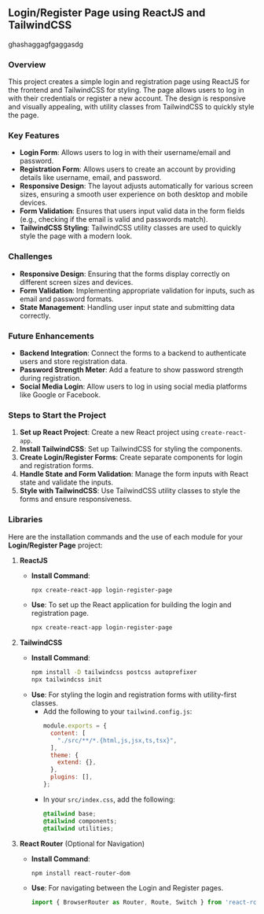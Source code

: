 ## **Login/Register Page using ReactJS and TailwindCSS**
ghashaggagfgaggasdg
### **Overview**  
This project creates a simple login and registration page using ReactJS for the frontend and TailwindCSS for styling. The page allows users to log in with their credentials or register a new account. The design is responsive and visually appealing, with utility classes from TailwindCSS to quickly style the page.

### **Key Features**  
- **Login Form**: Allows users to log in with their username/email and password.  
- **Registration Form**: Allows users to create an account by providing details like username, email, and password.  
- **Responsive Design**: The layout adjusts automatically for various screen sizes, ensuring a smooth user experience on both desktop and mobile devices.  
- **Form Validation**: Ensures that users input valid data in the form fields (e.g., checking if the email is valid and passwords match).  
- **TailwindCSS Styling**: TailwindCSS utility classes are used to quickly style the page with a modern look.

### **Challenges**  
- **Responsive Design**: Ensuring that the forms display correctly on different screen sizes and devices.  
- **Form Validation**: Implementing appropriate validation for inputs, such as email and password formats.  
- **State Management**: Handling user input state and submitting data correctly.

### **Future Enhancements**  
- **Backend Integration**: Connect the forms to a backend to authenticate users and store registration data.  
- **Password Strength Meter**: Add a feature to show password strength during registration.  
- **Social Media Login**: Allow users to log in using social media platforms like Google or Facebook.

### **Steps to Start the Project**  
1. **Set up React Project**: Create a new React project using `create-react-app`.  
2. **Install TailwindCSS**: Set up TailwindCSS for styling the components.  
3. **Create Login/Register Forms**: Create separate components for login and registration forms.  
4. **Handle State and Form Validation**: Manage the form inputs with React state and validate the inputs.  
5. **Style with TailwindCSS**: Use TailwindCSS utility classes to style the forms and ensure responsiveness.

### **Libraries**  
Here are the installation commands and the use of each module for your **Login/Register Page** project:

1. **ReactJS**  
   - **Install Command**:  
     ```bash
     npx create-react-app login-register-page
     ```  
   - **Use**: To set up the React application for building the login and registration page.  
     ```bash
     npx create-react-app login-register-page
     ```

2. **TailwindCSS**  
   - **Install Command**:  
     ```bash
     npm install -D tailwindcss postcss autoprefixer
     npx tailwindcss init
     ```  
   - **Use**: For styling the login and registration forms with utility-first classes.  
     - Add the following to your `tailwind.config.js`:
       ```javascript
       module.exports = {
         content: [
           "./src/**/*.{html,js,jsx,ts,tsx}",
         ],
         theme: {
           extend: {},
         },
         plugins: [],
       };
       ```
     - In your `src/index.css`, add the following:
       ```css
       @tailwind base;
       @tailwind components;
       @tailwind utilities;
       ```

3. **React Router** (Optional for Navigation)  
   - **Install Command**:  
     ```bash
     npm install react-router-dom
     ```  
   - **Use**: For navigating between the Login and Register pages.  
     ```javascript
     import { BrowserRouter as Router, Route, Switch } from 'react-router-dom';
     ```
